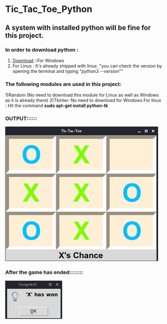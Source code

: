 # Tic_Tac_Toe_Python
## A system with installed python will be fine for this project.
  ### In order to download python :
  1) [Download](https://www.python.org/downloads/ "Python downloads") ::For Windows
  2) For Linux   : It's already shipped with linux. "you can check the version by opening the terminal and typing "_python3 --version_""

### The following modules are used in this project:
   1)Random (No need to download this module for Linux as well as Windows as it is already there)
   2)Tkinter: No need to download for Windows
             For linux : Hit the command **sudo apt-get install python-tk**
### OUTPUT::::::

![Screenshot](tic.png)

### After the game has ended::::::::
![Screenshot](tic_2.png)
